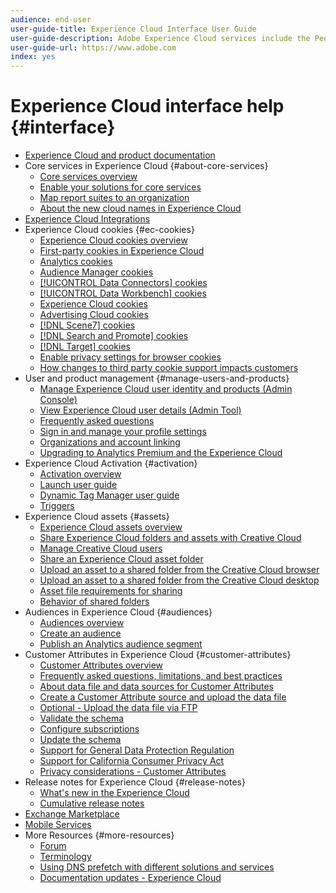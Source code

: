 ```yaml
---
audience: end-user
user-guide-title: Experience Cloud Interface User Guide
user-guide-description: Adobe Experience Cloud services include the People (Audiences and Customer Attributes), Offers, Experience Platform Launch, and Mobile Services.
user-guide-url: https://www.adobe.com
index: yes
---
```


# Experience Cloud interface help {#interface}

+ [Experience Cloud and product documentation](experience-cloud.md)
+ Core services in Experience Cloud {#about-core-services}
    + [Core services overview](core-services-landing.md)
    + [Enable your solutions for core services](core-services/core-services.md)
    + [Map report suites to an organization](core-services/report-suite-mapping.md)
    + [About the new cloud names in Experience Cloud](solutions-core-services.md)
+ [Experience Cloud Integrations](marketing-cloud-integrations.md)
+ Experience Cloud cookies {#ec-cookies}
    + [Experience Cloud cookies overview](cookies/cookies-privacy.md)
    + [First-party cookies in Experience Cloud](cookies/cookies-first-party.md)
    + [Analytics cookies](cookies/cookies-analytics.md)
    + [Audience Manager cookies](cookies/cookies-am.md)
    + [[!UICONTROL Data Connectors] cookies](cookies/cookies-dc.md)
    + [[!UICONTROL Data Workbench] cookies](cookies/cookies-insight.md)
    + [Experience Cloud cookies](cookies/cookies-mc.md)
    + [Advertising Cloud cookies](cookies/cookies-advertising-cloud.md)
    + [[!DNL Scene7] cookies](cookies/cookies-s7.md)
    + [[!DNL Search and Promote] cookies](cookies/cookies-snp.md)
    + [[!DNL Target] cookies](cookies/cookies-target.md)
    + [Enable privacy settings for browser cookies](cookies/browser-cookie-settings.md)
    + [How changes to third party cookie support impacts customers](cookies/cookies-thirdparty.md)
+ User and product management {#manage-users-and-products}
    + [Manage Experience Cloud user identity and products (Admin Console)](admin-getting-started/admin-getting-started.md)
    + [View Experience Cloud user details (Admin Tool)](admin-getting-started/admin-tool-experience-cloud.md)
    + [Frequently asked questions](admin-getting-started/faq.md)
    + [Sign in and manage your profile settings](admin-getting-started/getting-started-experience-cloud.md)
    + [Organizations and account linking](admin-getting-started/organizations.md)
    + [Upgrading to Analytics Premium and the Experience Cloud](admin-getting-started/upgrade-to-analytics-premium.md)
+ Experience Cloud Activation {#activation}
    + [Activation overview](activation/activation.md)
    + [Launch user guide](https://docs.adobe.com/content/help/en/launch/using/overview.html)
    + [Dynamic Tag Manager user guide](https://docs.adobe.com/content/help/en/dtm/using/dtm-home.html)
    + [Triggers](activation/triggers.md)
+ Experience Cloud assets {#assets}
    + [Experience Cloud assets overview](experience-cloud-assets/experience-cloud-assets.md)
    + [Share Experience Cloud folders and assets with Creative Cloud](experience-cloud-assets/creative-cloud.md)
    + [Manage Creative Cloud users](experience-cloud-assets/t-admin-add-cc-user.md)
    + [Share an Experience Cloud asset folder](experience-cloud-assets/t-share-creative-cloud.md)
    + [Upload an asset to a shared folder from the Creative Cloud browser](experience-cloud-assets/t-upload-asset-cc.md)
    + [Upload an asset to a shared folder from the Creative Cloud desktop](experience-cloud-assets/t-cc-asset-upload-thor.md)
    + [Asset file requirements for sharing](experience-cloud-assets/assets-file-reqs.md)
    + [Behavior of shared folders](experience-cloud-assets/asset-behavior.md)
+ Audiences in Experience Cloud {#audiences}
    + [Audiences overview](audience-library/audience-library.md)
    + [Create an audience](audience-library/t-audience-create.md)
    + [Publish an Analytics audience segment](audience-library/t-publish-audience-segment.md)
+ Customer Attributes in Experience Cloud {#customer-attributes}
    + [Customer Attributes overview](attributes/attributes.md)
    + [Frequently asked questions, limitations, and best practices](attributes/faq-crs.md)
    + [About data file and data sources for Customer Attributes](attributes/crs-data-file.md)
    + [Create a Customer Attribute source and upload the data file](attributes/t-crs-usecase.md)
    + [Optional - Upload the data file via FTP](attributes/t-upload-attributes-ftp.md)
    + [Validate the schema](attributes/validate-schema.md)
    + [Configure subscriptions](attributes/subscription.md)
    + [Update the schema](attributes/t-update-schema.md)
    + [Support for General Data Protection Regulation](attributes/gdpr.md)
    + [Support for California Consumer Privacy Act](attributes/ccpa.md)
    + [Privacy considerations - Customer Attributes](attributes/privacy-mac.md)
+ Release notes for Experience Cloud {#release-notes}
    + [What's new in the Experience Cloud](https://docs.adobe.com/content/help/en/release-notes/experience-cloud/current.html)
    + [Cumulative release notes](marketing-cloud-interface/release-notes.md)
+ [Exchange Marketplace](exchange.md)
+ [Mobile Services](https://docs.adobe.com/content/help/en/mobile-services/using/home.html)
+ More Resources {#more-resources}
    + [Forum](https://forums.adobe.com/community/experience-cloud)
    + [Terminology](terms.md)
    + [Using DNS prefetch with different solutions and services](dns-prefetch.md)
    + [Documentation updates - Experience Cloud](doc-updates.md)

